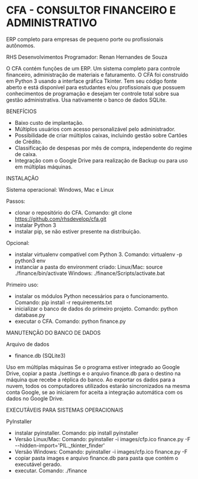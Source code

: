 # CFA - CONSULTOR FINANCEIRO E ADMINISTRATIVO
ERP completo para empresas de pequeno porte ou profissionais autônomos.

RHS Desenvolvimentos
Programador: Renan Hernandes de Souza

O CFA contém funções de um ERP. Um sistema completo para controle financeiro, administração de materiais e faturamento.
O CFA foi construído em Python 3 usando a interface gráfica Tkinter. Tem seu código fonte aberto e está disponível para estudantes e/ou profissionais que possuem conhecimentos de programação e desejam ter controle total sobre sua gestão administrativa. Usa nativamente o banco de dados SQLite.


BENEFÍCIOS
- Baixo custo de implantação.
- Múltiplos usuários com acesso personalizável pelo administrador.
- Possibilidade de criar múltiplos caixas, incluindo gestão sobre Cartões de Crédito.
- Classificação de despesas por mês de compra, independente do regime de caixa.
- Integração com o Google Drive para realização de Backup ou para uso em múltiplas máquinas.


INSTALAÇÃO

Sistema operacional:
Windows, Mac e Linux

Passos:
- clonar o repositório do CFA. Comando: git clone https://github.com/rhsdevelop/cfa.git
- instalar Python 3
- instalar pip, se não estiver presente na distribuição.

Opcional:
- instalar virtualenv compatível com Python 3. Comando: virtualenv -p python3 env
- instanciar a pasta do environment criado:
Linux/Mac: source ./finance/bin/activate
Windows: ./finance/Scripts/activate.bat

Primeiro uso:
- instalar os módulos Python necessários para o funcionamento. Comando: pip install -r requirements.txt
- inicializar o banco de dados do primeiro projeto. Comando: python database.py
- executar o CFA. Comando: python finance.py


MANUTENÇÃO DO BANCO DE DADOS

Arquivo de dados
- finance.db (SQLite3)

Uso em múltiplas máquinas
Se o programa estiver integrado ao Google Drive, copiar a pasta ./settings e o arquivo finance.db para o destino na máquina que recebe a réplica do banco.
Ao exportar os dados para a nuvem, todos os computadores utilizados estarão sincronizados na mesma conta Google, se ao iniciarem for aceita a integração automática com os dados no Google Drive.


EXECUTÁVEIS PARA SISTEMAS OPERACIONAIS

PyInstaller
- instalar pyinstaller. Comando: pip install pyinstaller
- Versão Linux/Mac: Comando: pyinstaller -i images/cfp.ico finance.py -F --hidden-import='PIL._tkinter_finder'
- Versão Windows: Comando: pyinstaller -i images/cfp.ico finance.py -F
- copiar pasta images e arquivo finance.db para pasta que contém o executável gerado.
- executar. Comando: ./finance